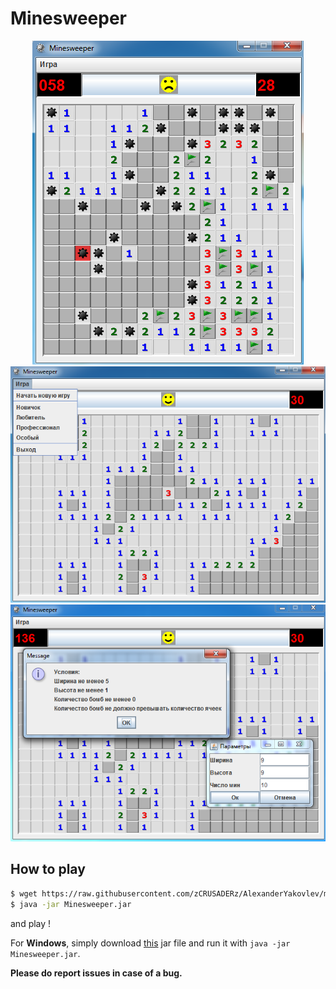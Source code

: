 # Minesweeper

<p align="middle">
  <img src="../minesweeper/images/Minesweeper.png" />  
  <img src="../minesweeper/images/Minesweeper-2.png" /> 
  <img src="../minesweeper/images/Minesweeper-3.png" /> 
</p>

## How to play

```sh
$ wget https://raw.githubusercontent.com/zCRUSADERz/AlexanderYakovlev/master/minesweeper/executable/Minesweeper.jar
$ java -jar Minesweeper.jar
```

and play !

For **Windows**, simply download [this](https://raw.githubusercontent.com/zCRUSADERz/AlexanderYakovlev/master/minesweeper/executable/Minesweeper.jar) jar file and run it with `java -jar Minesweeper.jar`.

**Please do report issues in case of a bug.**